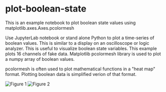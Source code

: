 # plot-boolean-state
This is an example notebook to plot boolean state values using matplotlib.axes.Axes.pcolormesh

Use JupyterLab notebook or stand alone Python to plot a time-series of boolean values. This is similar to a display on an oscilloscope or logic analyzer. This is useful to visualize boolean state variables.  This example plots 16 channels of fake data.  Matplotlib pcolormesh library is used to plot a numpy array of boolean values.

pcolormesh is often used to plot mathematical functions in a "heat map" format. Plotting boolean data is simplified verion of that format.

![Figure 1](https://github.com/user-attachments/assets/8c9db483-4aa7-46b3-9bb4-fb1b872a917d)
![Figure 2](https://github.com/user-attachments/assets/f629c6a6-e093-4808-9714-c459506e44f8)
